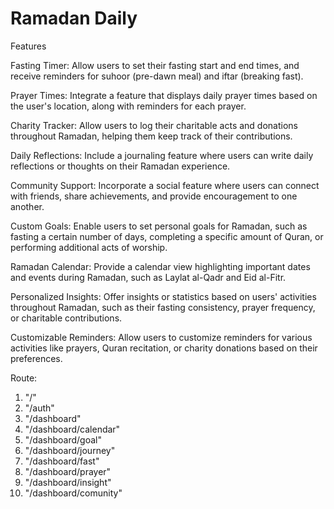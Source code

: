 # Ramadan Daily

Features

Fasting Timer: Allow users to set their fasting start and end times, and receive reminders for suhoor (pre-dawn meal) and iftar (breaking fast).

Prayer Times: Integrate a feature that displays daily prayer times based on the user's location, along with reminders for each prayer.

Charity Tracker: Allow users to log their charitable acts and donations throughout Ramadan, helping them keep track of their contributions.

Daily Reflections: Include a journaling feature where users can write daily reflections or thoughts on their Ramadan experience.

Community Support: Incorporate a social feature where users can connect with friends, share achievements, and provide encouragement to one another.

Custom Goals: Enable users to set personal goals for Ramadan, such as fasting a certain number of days, completing a specific amount of Quran, or performing additional acts of worship.

Ramadan Calendar: Provide a calendar view highlighting important dates and events during Ramadan, such as Laylat al-Qadr and Eid al-Fitr.

Personalized Insights: Offer insights or statistics based on users' activities throughout Ramadan, such as their fasting consistency, prayer frequency, or charitable contributions.

Customizable Reminders: Allow users to customize reminders for various activities like prayers, Quran recitation, or charity donations based on their preferences.

Route:

1. "/"
2. "/auth"
3. "/dashboard"
4. "/dashboard/calendar"
5. "/dashboard/goal"
6. "/dashboard/journey"
7. "/dashboard/fast"
8. "/dashboard/prayer"
9. "/dashboard/insight"
10. "/dashboard/comunity"
